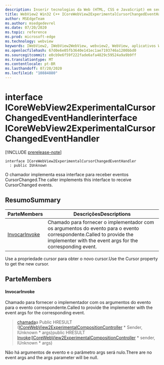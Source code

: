 ```yaml
---
description: Inserir tecnologias da Web (HTML, CSS e JavaScript) em seus aplicativos nativos com o controle WebView2 do Microsoft Edge
title: WebView2 Win32 C++ ICoreWebView2ExperimentalCursorChangedEventHandler
author: MSEdgeTeam
ms.author: msedgedevrel
ms.date: 07/20/2020
ms.topic: reference
ms.prod: microsoft-edge
ms.technology: webview
keywords: IWebView2, IWebView2WebView, webview2, WebView, aplicativos Win32, Win32, Edge, ICoreWebView2, ICoreWebView2Controller, controle do navegador, HTML Edge, ICoreWebView2ExperimentalCursorChangedEventHandler
ms.openlocfilehash: 67d0e6e05fb3640e141ec1ae7193746a1200bbd0
ms.sourcegitcommit: e0cb9e6f59f222fade6afa4829c59524a9a9b9ff
ms.translationtype: MT
ms.contentlocale: pt-BR
ms.lasthandoff: 07/20/2020
ms.locfileid: "10884880"
---
```

# <span data-ttu-id="914a9-104">interface ICoreWebView2ExperimentalCursorChangedEventHandler</span><span class="sxs-lookup"><span data-stu-id="914a9-104">interface ICoreWebView2ExperimentalCursorChangedEventHandler</span></span> 

[!INCLUDE [prerelease-note](../../includes/prerelease-note.md)]

```
interface ICoreWebView2ExperimentalCursorChangedEventHandler
  : public IUnknown
```

<span data-ttu-id="914a9-105">O chamador implementa essa interface para receber eventos CursorChanged.</span><span class="sxs-lookup"><span data-stu-id="914a9-105">The caller implements this interface to receive CursorChanged events.</span></span>

## <span data-ttu-id="914a9-106">Resumo</span><span class="sxs-lookup"><span data-stu-id="914a9-106">Summary</span></span>

 <span data-ttu-id="914a9-107">Parte</span><span class="sxs-lookup"><span data-stu-id="914a9-107">Members</span></span>                        | <span data-ttu-id="914a9-108">Descrições</span><span class="sxs-lookup"><span data-stu-id="914a9-108">Descriptions</span></span>
--------------------------------|---------------------------------------------
[<span data-ttu-id="914a9-109">Invocar</span><span class="sxs-lookup"><span data-stu-id="914a9-109">Invoke</span></span>](#invoke) | <span data-ttu-id="914a9-110">Chamado para fornecer o implementador com os argumentos do evento para o evento correspondente.</span><span class="sxs-lookup"><span data-stu-id="914a9-110">Called to provide the implementer with the event args for the corresponding event.</span></span>

<span data-ttu-id="914a9-111">Use a propriedade cursor para obter o novo cursor.</span><span class="sxs-lookup"><span data-stu-id="914a9-111">Use the Cursor property to get the new cursor.</span></span>

## <span data-ttu-id="914a9-112">Parte</span><span class="sxs-lookup"><span data-stu-id="914a9-112">Members</span></span>

#### <span data-ttu-id="914a9-113">Invocar</span><span class="sxs-lookup"><span data-stu-id="914a9-113">Invoke</span></span> 

<span data-ttu-id="914a9-114">Chamado para fornecer o implementador com os argumentos do evento para o evento correspondente.</span><span class="sxs-lookup"><span data-stu-id="914a9-114">Called to provide the implementer with the event args for the corresponding event.</span></span>

> <span data-ttu-id="914a9-115">[chamada](#invoke)a Public HRESULT ([ICoreWebView2ExperimentalCompositionController](icorewebview2experimentalcompositioncontroller.md) \* Sender, IUnknown \* args)</span><span class="sxs-lookup"><span data-stu-id="914a9-115">public HRESULT [Invoke](#invoke)([ICoreWebView2ExperimentalCompositionController](icorewebview2experimentalcompositioncontroller.md) \* sender, IUnknown \* args)</span></span>

<span data-ttu-id="914a9-116">Não há argumentos de evento e o parâmetro args será nulo.</span><span class="sxs-lookup"><span data-stu-id="914a9-116">There are no event args and the args parameter will be null.</span></span>


